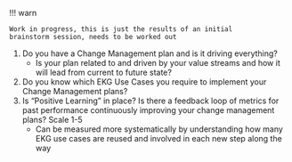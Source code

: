 !!! warn

    Work in progress, this is just the results of an initial
    brainstorm session, needs to be worked out

1. Do you have a Change Management plan and is it driving everything?
    - Is your plan related to and driven by your value streams and 
      how it will lead from current to future state?
2. Do you know which EKG Use Cases you require to implement your
   Change Management plans?
3. Is “Positive Learning” in place? Is there a feedback loop of 
   metrics for past performance continuously improving your 
   change management plans? Scale 1-5
    - Can be measured more systematically by understanding how many 
      EKG use cases are reused and involved in each new step along
      the way

